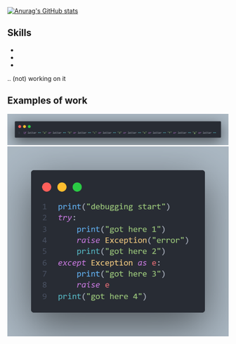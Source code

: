 [![Anurag's GitHub stats](https://github-readme-stats.vercel.app/api?username=YelovSK&hide=stars&theme=radical)](https://github.com/anuraghazra/github-readme-stats)

## Skills
-
-
-
.. (not) working on it
## Examples of work
<img src="imgs/abc.png" width="650">

<img src="imgs/debugging.png" width="650">